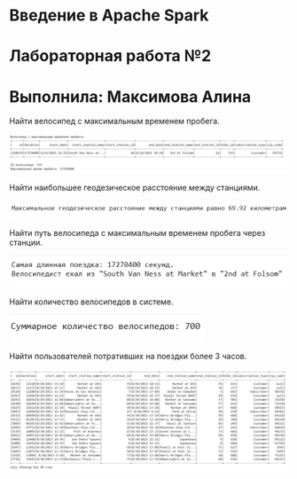 <!DOCTYPE html>

<h1> Введение в Apache Spark</h1>
<h1>Лабораторная работа №2</h1>
<h1>Выполнила: Максимова Алина </h1>
<p>Найти велосипед с максимальным временем пробега.</p>
<img src = "photo/1.PNG">
<p>Найти наибольшее геодезическое расстояние между станциями.</p>
<img src = "photo/2.PNG">
<p>Найти путь велосипеда с максимальным временем пробега через станции.</p>
<img src = "photo/3.PNG">
<p>Найти количество велосипедов в системе.</p>
<img src = "photo/4.PNG">
<p>Найти пользователей потративших на поездки более 3 часов.</p>
<img src = "photo/5.PNG">

</html>
